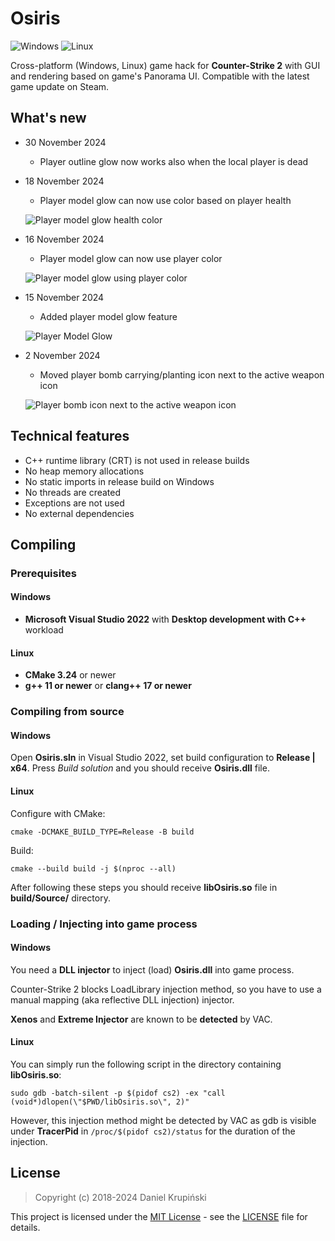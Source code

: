 # Osiris

![Windows](https://github.com/danielkrupinski/Osiris/workflows/Windows/badge.svg?branch=master&event=push)
![Linux](https://github.com/danielkrupinski/Osiris/workflows/Linux/badge.svg?branch=master&event=push)

Cross-platform (Windows, Linux) game hack for **Counter-Strike 2** with GUI and rendering based on game's Panorama UI. Compatible with the latest game update on Steam.

## What's new

* 30 November 2024
    * Player outline glow now works also when the local player is dead

* 18 November 2024
    * Player model glow can now use color based on player health

    ![Player model glow health color](https://github.com/user-attachments/assets/9e2d6218-3ac3-46e4-8b76-38ff0f4cf77a)

* 16 November 2024
    * Player model glow can now use player color

    ![Player model glow using player color](https://github.com/user-attachments/assets/d5832888-1520-49fe-8deb-b3312749d466)

* 15 November 2024
    * Added player model glow feature

    ![Player Model Glow](https://github.com/user-attachments/assets/c2c0d8fa-da23-4c4c-aebd-f262da0c8cd5)

* 2 November 2024
    * Moved player bomb carrying/planting icon next to the active weapon icon

    ![Player bomb icon next to the active weapon icon](https://github.com/user-attachments/assets/f3d88714-825a-4649-b7ba-31fadb1fe3b9)

## Technical features

* C++ runtime library (CRT) is not used in release builds
* No heap memory allocations
* No static imports in release build on Windows
* No threads are created
* Exceptions are not used
* No external dependencies

## Compiling

### Prerequisites

#### Windows

* **Microsoft Visual Studio 2022** with **Desktop development with C++** workload

#### Linux

* **CMake 3.24** or newer
* **g++ 11 or newer** or **clang++ 17 or newer**

### Compiling from source

#### Windows

Open **Osiris.sln** in Visual Studio 2022, set build configuration to **Release | x64**. Press *Build solution* and you should receive **Osiris.dll** file.

#### Linux

Configure with CMake:

    cmake -DCMAKE_BUILD_TYPE=Release -B build

Build:

    cmake --build build -j $(nproc --all)

After following these steps you should receive **libOsiris.so** file in **build/Source/** directory.

### Loading / Injecting into game process

#### Windows

You need a **DLL injector** to inject (load) **Osiris.dll** into game process.

Counter-Strike 2 blocks LoadLibrary injection method, so you have to use a manual mapping (aka reflective DLL injection) injector.

**Xenos** and **Extreme Injector** are known to be **detected** by VAC.

#### Linux

You can simply run the following script in the directory containing **libOsiris.so**:

    sudo gdb -batch-silent -p $(pidof cs2) -ex "call (void*)dlopen(\"$PWD/libOsiris.so\", 2)"

However, this injection method might be detected by VAC as gdb is visible under **TracerPid** in `/proc/$(pidof cs2)/status` for the duration of the injection.

## License

> Copyright (c) 2018-2024 Daniel Krupiński

This project is licensed under the [MIT License](https://opensource.org/licenses/mit-license.php) - see the [LICENSE](https://github.com/danielkrupinski/Osiris/blob/master/LICENSE) file for details.
